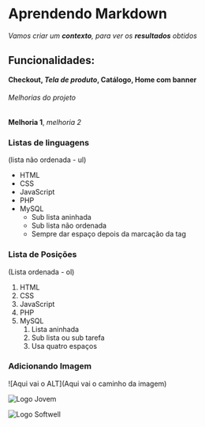 # Aprendendo Markdown

*Vamos criar um **contexto**, para ver os __resultados__ obtidos*

## Funcionalidades:

__Checkout, _Tela de produto_, Catálogo, Home com banner__

###### Melhorias do projeto

**Melhoria 1**, *melhoria 2*

### Listas de linguagens 
(lista não ordenada - ul)

* HTML
* CSS
* JavaScript
* PHP
* MySQL
    * Sub lista aninhada
    * Sub lista não ordenada
    * Sempre dar espaço depois da marcação da tag

### Lista de Posições
(Lista ordenada - ol)

1. HTML
2. CSS
3. JavaScript
4. PHP
5. MySQL
    1. Lista aninhada
    2. Sub lista ou sub tarefa
    3. Usa quatro espaços

### Adicionando Imagem

![Aqui vai o ALT](Aqui vai o caminho da imagem)

![Logo Jovem](img/foto-jovem-f.jpg)

![Logo Softwell](img/Softwell.png)

 